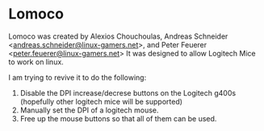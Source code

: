 # Lomoco
Lomoco was created by Alexios Chouchoulas, Andreas Schneider &lt;andreas.schneider@linux-gamers.net>, and  Peter Feuerer &lt;peter.feuerer@linux-gamers.net>
It was designed to allow Logitech Mice to work on linux.

I am trying to revive it to do the following:

1. Disable the DPI increase/decrese buttons on the Logitech g400s (hopefully other logitech mice will be supported)
2. Manually set the DPI of a logitech mouse.
3. Free up the mouse buttons so that all of them can be used.


